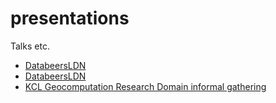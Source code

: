 # presentations
Talks etc.


- [DatabeersLDN](https://miccferr.github.io/presentations/databeers-ldn)
- [DatabeersLDN](https://miccferr.github.io/presentations/databeers-tusc-slides)
- [KCL Geocomputation Research Domain informal gathering](https://miccferr.github.io/presentations/geocomp-slides)

